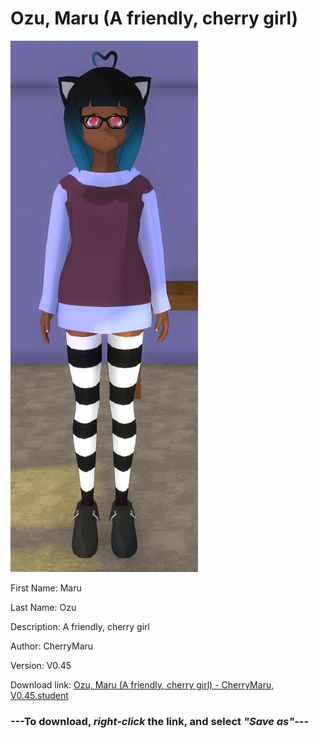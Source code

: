 # Ozu, Maru (A friendly, cherry girl)

<img src = "https://raw.githubusercontent.com/Arbiter1223/Daigaku-Gurashi-Custom-Students/master/Students/Files/Ozu%2C%20Maru%20(A%20friendly%2C%20cherry%20girl).png">

First Name: Maru

Last Name: Ozu

Description: A friendly, cherry girl

Author: CherryMaru

Version: V0.45

Download link: <a href="https://raw.githubusercontent.com/Arbiter1223/Daigaku-Gurashi-Custom-Students/master/Students/Files/Ozu%2C%20Maru%20(A%20friendly%2C%20cherry%20girl)%20-%20CherryMaru%2C%20V0.45.student">Ozu, Maru (A friendly, cherry girl) - CherryMaru, V0.45.student</a>

### ---**To download, _right-click_ the link, and select _"Save as"_**---
